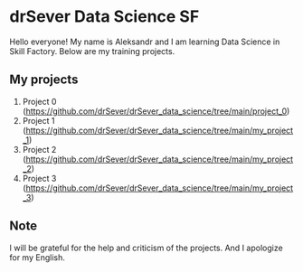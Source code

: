 # drSever Data Science SF
Hello everyone! My name is Aleksandr and I am learning Data Science in Skill Factory.
Below are my training projects.

## My projects

1. Project 0 (https://github.com/drSever/drSever_data_science/tree/main/project_0)
2. Project 1 (https://github.com/drSever/drSever_data_science/tree/main/my_project_1)
3. Project 2 (https://github.com/drSever/drSever_data_science/tree/main/my_project_2)
4. Project 3 (https://github.com/drSever/drSever_data_science/tree/main/my_project_3)

## Note
I will be grateful for the help and criticism of the projects. And I apologize for my English.